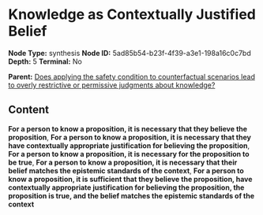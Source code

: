 # Knowledge as Contextually Justified Belief

**Node Type:** synthesis
**Node ID:** 5ad85b54-b23f-4f39-a3e1-198a16c0c7bd
**Depth:** 5
**Terminal:** No

**Parent:** [Does applying the safety condition to counterfactual scenarios lead to overly restrictive or permissive judgments about knowledge?](does-applying-the-safety-condition-to-counterfactual-scenarios-lead-to-overly-restrictive-or-permissive-judgments-about-knowledge-antithesis-e1f29c76-da9a-4c28-9808-4f21ded92779.md)

## Content

**For a person to know a proposition, it is necessary that they believe the proposition**, **For a person to know a proposition, it is necessary that they have contextually appropriate justification for believing the proposition**, **For a person to know a proposition, it is necessary for the proposition to be true**, **For a person to know a proposition, it is necessary that their belief matches the epistemic standards of the context**, **For a person to know a proposition, it is sufficient that they believe the proposition, have contextually appropriate justification for believing the proposition, the proposition is true, and the belief matches the epistemic standards of the context**
